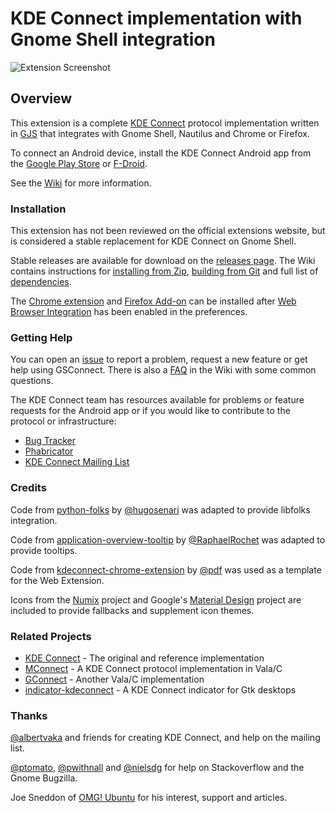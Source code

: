 # KDE Connect implementation with Gnome Shell integration

![Extension Screenshot][screenshot]

## Overview

This extension is a complete [KDE Connect][kdeconnect] protocol implementation
written in [GJS][gjs] that integrates with Gnome Shell, Nautilus and Chrome or
Firefox.

To connect an Android device, install the KDE Connect Android app from the
[Google Play Store][google-play] or [F-Droid][f-droid].

See the [Wiki][wiki] for more information.


### Installation

This extension has not been reviewed on the official extensions website, but is
considered a stable replacement for KDE Connect on Gnome Shell.

Stable releases are available for download on the [releases page][releases].
The Wiki contains instructions for [installing from Zip][wiki-zip],
[building from Git][wiki-git] and full list of [dependencies][wiki-depends].

The [Chrome extension][chrome-extension] and [Firefox Add-on][firefox-addon]
can be installed after [Web Browser Integration][web-browser-integration] has
been enabled in the preferences.

### Getting Help

You can open an [issue][git-issue] to report a problem, request a new feature
or get help using GSConnect. There is also a [FAQ][git-faq] in the Wiki with
some common questions.

The KDE Connect team has resources available for problems or feature requests
for the Android app or if you would like to contribute to the protocol or
infrastructure:

* [Bug Tracker][kdec-bugs]
* [Phabricator][kdec-phabricator]
* [KDE Connect Mailing List][kdec-mail]
    
### Credits

Code from [python-folks][python-folks] by [@hugosenari][hugosenari] was adapted
to provide libfolks integration.

Code from [application-overview-tooltip][tooltips] by
[@RaphaelRochet][RaphaelRochet] was adapted to provide tooltips.

Code from [kdeconnect-chrome-extension][kdeconnect-chrome-extension] by
[@pdf][pdf] was used as a template for the Web Extension.

Icons from the [Numix][numix] project and Google's [Material Design][material]
project are included to provide fallbacks and supplement icon themes.


### Related Projects

* [KDE Connect][kdeconnect] - The original and reference implementation
* [MConnect][mconnect] - A KDE Connect protocol implementation in Vala/C
* [GConnect][gconnect] - Another Vala/C implementation
* [indicator-kdeconnect][kindicator] - A KDE Connect indicator for Gtk desktops

### Thanks

[@albertvaka][albertvaka] and friends for creating KDE Connect, and help on the
mailing list.

[@ptomato][ptomato], [@pwithnall][pwithnall] and [@nielsdg][nielsdg] for help
on Stackoverflow and the Gnome Bugzilla.

Joe Sneddon of [OMG! Ubuntu][omgubuntu] for his interest, support and articles.


[screenshot]: https://raw.githubusercontent.com/andyholmes/gnome-shell-extension-gsconnect/master/extra/screenshot.png
[gjs]: https://wiki.gnome.org/Projects/Gjs
[releases]: https://github.com/andyholmes/gnome-shell-extension-gsconnect/releases
[wiki]: https://github.com/andyholmes/gnome-shell-extension-gsconnect/wiki

[wiki-zip]: https://github.com/andyholmes/gnome-shell-extension-gsconnect/wiki/Installation#installing-from-zip
[wiki-git]: https://github.com/andyholmes/gnome-shell-extension-gsconnect/wiki/Installation#building-from-git
[wiki-depends]: https://github.com/andyholmes/gnome-shell-extension-gsconnect/wiki/Installation#dependencies
[web-browser-integration]: https://github.com/andyholmes/gnome-shell-extension-gsconnect/wiki/Preferences#web-browser-integration
[chrome-extension]: https://chrome.google.com/webstore/detail/gsconnect/jfnifeihccihocjbfcfhicmmgpjicaec
[firefox-addon]: https://addons.mozilla.org/en-US/firefox/addon/gsconnect/

[git-issue]: https://github.com/andyholmes/gnome-shell-extension-gsconnect/issues/
[git-faq]: https://github.com/andyholmes/gnome-shell-extension-gsconnect/wiki/FAQ
[kdec-bugs]: https://bugs.kde.org/buglist.cgi?quicksearch=kdeconnect
[kdec-phabricator]: https://phabricator.kde.org/project/view/159/
[kdec-mail]: https://mail.kde.org/mailman/listinfo/kdeconnect

[kdeconnect]: https://community.kde.org/KDEConnect
[google-play]: https://play.google.com/store/apps/details?id=org.kde.kdeconnect_tp
[f-droid]: https://f-droid.org/packages/org.kde.kdeconnect_tp/
[mconnect]: https://github.com/bboozzoo/mconnect
[gconnect]: https://github.com/getzze/gconnect
[kindicator]: https://github.com/Bajoja/indicator-kdeconnect

[hugosenari]: https://github.com/hugosenari
[python-folks]: https://github.com/hugosenari/folks
[RaphaelRochet]: https://github.com/RaphaelRochet
[tooltips]: https://github.com/RaphaelRochet/applications-overview-tooltip
[pdf]: https://github.com/pdf
[kdeconnect-chrome-extension]: https://github.com/pdf/kdeconnect-chrome-extension
[numix]: https://numixproject.org/
[material]: https://material.io/

[albertvaka]: https://github.com/albertvaka
[ptomato]: https://github.com/ptomato
[pwithnall]: https://github.com/pwithnall
[nielsdg]: https://github.com/nielsdg
[omgubuntu]: http://www.omgubuntu.co.uk/

